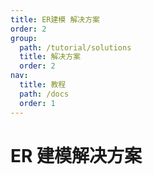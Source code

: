 ```yaml
---
title: ER建模 解决方案
order: 2
group:
  path: /tutorial/solutions
  title: 解决方案
  order: 2
nav:
  title: 教程
  path: /docs
  order: 1
---
```


# ER 建模解决方案

<code src="./demos/index.tsx">
